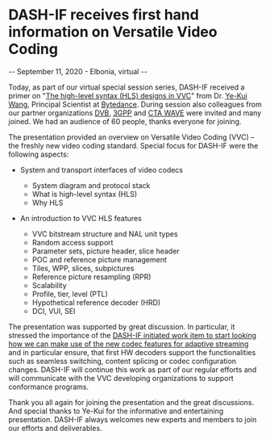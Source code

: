 # DASH-IF receives first hand information on Versatile Video Coding

-- September 11, 2020 - Elbonia, virtual --

Today, as part of our virtual special session series, DASH-IF received a primer on "[The high-level syntax (HLS) designs in VVC](https://dash-industry-forum.github.io/docs/VVC%20HLS%20overview%20.pdf)" from Dr. [Ye-Kui Wang](https://www.linkedin.com/in/yekui/), Principal Scientist at [Bytedance](https://www.bytedance.com/). During session also colleagues from our partner organizations [DVB](http://www.dvb.org), [3GPP](http://www.3gpp.org) and [CTA WAVE](https://cta.tech/Resources/Standards/WAVE-Project) were invited and many joined. We had an audience of 60 people, thanks everyone for joining.

The presentation provided an overview on Versatile Video Coding (VVC) – the freshly new video coding standard. Special focus for DASH-IF were the following aspects:

* System and transport interfaces of video codecs
  * System diagram and protocol stack
  * What is high-level syntax (HLS)
  * Why HLS

* An introduction to VVC HLS features
  * VVC bitstream structure and NAL unit types
  * Random access support
  * Parameter sets, picture header, slice header
  * POC and reference picture management
  * Tiles, WPP, slices, subpictures
  * Reference picture resampling (RPR)
  * Scalability
  * Profile, tier, level (PTL)
  * Hypothetical reference decoder (HRD)
  * DCI, VUI, SEI

The presentation was supported by great discussion. In particular, it stressed the importance of the [DASH-IF initiated work item to start looking how we can make use of the new codec features for adaptive streaming](https://dash-industry-forum.github.io/docs//Work-Item-Proposal-Streaming-Next-Gen-Codecs-r3.pdf) and in particular ensure, that first HW decoders support the functionalities such as seamless switching, content splicing or codec configuration changes. DASH-IF will continue this work as part of our regular efforts and will communicate with the VVC developing organizations to support conformance programs.

Thank you all again for joining the presentation and the great discussions. And special thanks to Ye-Kui for the informative and entertaining presentation. DASH-IF always welcomes new experts and members to join our efforts and deliverables.
